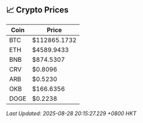 ## 📈 Crypto Prices

| Coin | Price |
| ---- | ----- |
| BTC | $112865.1732 |
| ETH | $4589.9433 |
| BNB | $874.5307 |
| CRV | $0.8096 |
| ARB | $0.5230 |
| OKB | $166.6356 |
| DOGE | $0.2238 |

_Last Updated: 2025-08-28 20:15:27.229 +0800 HKT_